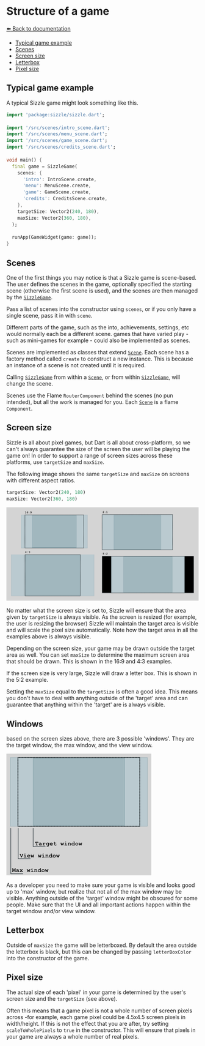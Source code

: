 # Structure of a game

[:arrow_left: Back to documentation](index.md)

- [Typical game example](#typical-game-example)
- [Scenes](#scenes)
- [Screen size](#screen-size)
- [Letterbox](#letterbox)
- [Pixel size](#pixel-size)


## Typical game example

A typical Sizzle game might look something like this.

```dart
import 'package:sizzle/sizzle.dart';

import '/src/scenes/intro_scene.dart';
import '/src/scenes/menu_scene.dart';
import '/src/scenes/game_scene.dart';
import '/src/scenes/credits_scene.dart';

void main() {
  final game = SizzleGame(
    scenes: {
      'intro': IntroScene.create,
      'menu': MenuScene.create,
      'game': GameScene.create,
      'credits': CreditsScene.create,
    },
    targetSize: Vector2(240, 180),
    maxSize: Vector2(360, 180),
  );

  runApp(GameWidget(game: game));
}
```


## Scenes

One of the first things you may notice is that a Sizzle game is scene-based.
The user defines the scenes in the game, optionally specified the starting
scene (otherwise the first scene is used), and the scenes are then managed
by the [`SizzleGame`][SizzleGame].

Pass a list of scenes into the constructor using `scenes`, or if you only
have a single scene, pass it in with `scene`.

Different parts of the game, such as the into, achievements, settings, etc
would normally each be a different scene. games that have varied play - such
as mini-games for example - could also be implemented as scenes.

Scenes are implemented as classes that extend [`Scene`][Scene]. Each scene
has a factory method called `create` to construct a new instance. This is
because an instance of a scene is not created until it is required.

Calling [`SizzleGame`][SizzleGame] from within a [`Scene`][Scene], or from
within [`SizzleGame`][SizzleGame], will change the scene.

Scenes use the Flame `RouterComponent` behind the scenes (no pun intended),
but all the work is managed for you. Each [`Scene`][Scene] is a flame
`Component`.


## Screen size

Sizzle is all about pixel games, but Dart is all about cross-platform, so we
can't always guarantee the size of the screen the user will be playing the game
on! In order to support a range of screen sizes across these platforms, use
`targetSize` and `maxSize`.

The following image shows the same `targetSize` and `maxSize` on screens with
different aspect ratios.

```dart
targetSize: Vector2(240, 180)
maxSize: Vector2(360, 180)
```

![screen sizes](img/screen-sizes.png "screen sizes")

No matter what the screen size is set to, Sizzle will ensure that the area
given by `targetSize` is always visible. As the screen is resized (for example,
the user is resizing the browser) Sizzle will maintain the target area is
visible and will scale the pixel size automatically. Note how the target area in
all the examples above is always visible.

Depending on the screen size, your game may be drawn outside the target area
as well. You can set `maxSize` to determine the maximum screen area that should
be drawn. This is shown in the 16:9 and 4:3 examples.

If the screen size is very large, Sizzle will draw a letter box. This is shown in
the 5:2 example.

Setting the `maxSize` equal to the `targetSize` is often a good idea. This
means you don't have to deal with anything outside of the 'target' area and
can guarantee that anything within the 'target' are is always visible.


## Windows

based on the screen sizes above, there are 3 possible 'windows'. They are the 
target window, the max window, and the view window.

![windows](img/windows.png "windows")

As a developer you need to make sure your game is visible and looks good up to
'max' window, but realize that not all of the max window may be visible. Anything
outside of the 'target' window might be obscured for some people. Make sure that
the UI and all important actions happen within the target window and/or view window.

## Letterbox

Outside of `maxSize` the game will be letterboxed. By default the area outside
the letterbox is black, but this can be changed by passing `letterBoxColor`
into the constructor of the game.


## Pixel size

The actual size of each 'pixel' in your game is determined by the user's screen
size and the `targetSize` (see above).

Often this means that a game pixel is not a whole number of screen pixels
across -for example, each game pixel could be 4.5x4.5 screen pixels in
width/height. If this is not the effect that you are after, try setting
`scaleToWholePixels` to `true` in the constructor. This will ensure that pixels
in your game are always a whole number of real pixels.

<!-- links -->
[SizzleGame]: ../lib/src/game/game.dart
[Scene]: ../lib/src/game/scene.dart
